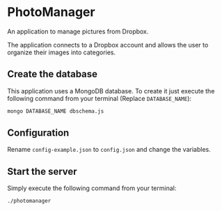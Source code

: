 # PhotoManager

An application to manage pictures from Dropbox.

The application connects to a Dropbox account and allows the user to organize their images into categories.

## Create the database

This application uses a MongoDB database. To create it just execute the following command from your terminal (Replace `DATABASE_NAME`):
```bash
mongo DATABASE_NAME dbschema.js
```

## Configuration
Rename `config-example.json` to `config.json` and change the variables.

## Start the server
Simply execute the following command from your terminal:
```bash
./photomanager
```
